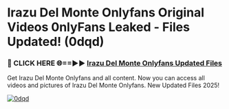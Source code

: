 # Irazu Del Monte Onlyfans Original Videos 0nlyFans Leaked - Files Updated! (0dqd)

<h3>🔴 CLICK HERE 🌐==►► <a href="https://tinyurl.com/x26r9saj" rel="nofollow">Irazu Del Monte Onlyfans Updated Files</a></h3>

Get Irazu Del Monte Onlyfans and all content. Now you can access all videos and pictures of Irazu Del Monte Onlyfans. New Updated Files 2025!

[![0dqd](https://i.imgur.com/LkgZPqh.gif)](https://tinyurl.com/x26r9saj)
